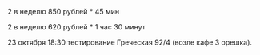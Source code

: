2 в неделю
850 рублей * 45 мин

2 в неделю
620 рублей * 1 час 30 минут

23 октября 18:30 тестирование Греческая 92/4 (возле кафе 3 орешка).